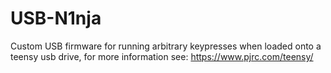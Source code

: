 # USB-N1nja
Custom USB firmware for running arbitrary keypresses when loaded onto a teensy usb drive, for more information see: https://www.pjrc.com/teensy/
